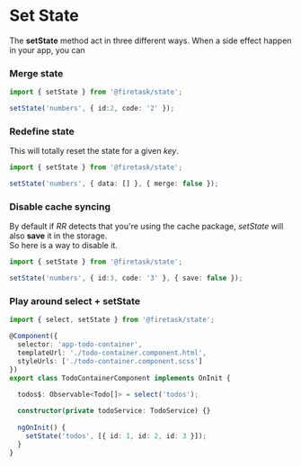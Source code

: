 # Set State

The **setState** method act in three different ways. When a side effect happen in your app, you can

### Merge state

```typescript
import { setState } from '@firetask/state';

setState('numbers', { id:2, code: '2' });
```

### Redefine state

This will totally reset the state for a given _key_.

```typescript
import { setState } from '@firetask/state';

setState('numbers', { data: [] }, { merge: false });
```

### Disable cache syncing

By default if _RR_ detects that you're using the cache package, _setState_ will also **save** it in the storage.  
So here is a way to disable it.

```typescript
import { setState } from '@firetask/state';

setState('numbers', { id:3, code: '3' }, { save: false });
```

### Play around select + setState

```typescript
import { select, setState } from '@firetask/state';

@Component({
  selector: 'app-todo-container',
  templateUrl: './todo-container.component.html',
  styleUrls: ['./todo-container.component.scss']
})
export class TodoContainerComponent implements OnInit {

  todos$: Observable<Todo[]> = select('todos');
  
  constructor(private todoService: TodoService) {}
 
  ngOnInit() {
    setState('todos', [{ id: 1, id: 2, id: 3 }]);
  }
}
```

